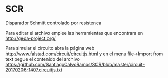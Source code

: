 # SCR
Disparador Schmitt controlado por resistenca

Para editar el archivo emplee las herramientas que encontrara en http://geda-project.org/

Para simular el circuito abra la página web http://www.falstad.com/circuit/circuitjs.html
y en el menu file->Import from text pegue el contenido del archivo https://github.com/SantiagoCalvoRamos/SCR/blob/master/circuit-20170206-1407.circuitjs.txt
